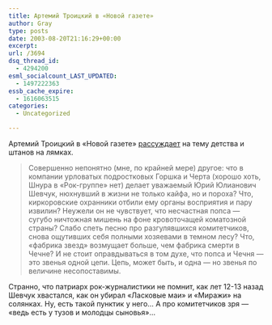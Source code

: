 ```yaml
---
title: Артемий Троицкий в «Новой газете»
author: Gray
type: posts
date: 2003-08-20T21:16:29+00:00
excerpt:
url: /3694
dsq_thread_id:
  - 4294200
esml_socialcount_LAST_UPDATED:
  - 1497222363
essb_cache_expire:
  - 1616063515
categories:
  - Uncategorized

---
```








Артемий Троицкий в &#171;Новой газете&#187; <a href="http://novayagazeta.ru/obsud/troy.shtml" target="_blank">рассуждает</a> на тему детства и штанов на лямках.

> Совершенно непонятно (мне, по крайней мере) другое: что в компании урловатых подростковых Горшка и Черта (хорошо хоть, Шнура в &#171;Рок-группе&#187; нет) делает уважаемый Юрий Юлианович Шевчук, нюхнувший в жизни не только кайфа, но и пороха? Что, киркоровские охранники отбили ему органы восприятия и пару извилин? Неужели он не чувствует, что несчастная попса &#8212; сугубо ничтожная мишень на фоне кровоточащей коматозной страны? Слабо спеть песню про разгулявшихся комитетчиков, снова ощутивших себя полными хозяевами в темном лесу? Что, &#171;фабрика звезд&#187; возмущает больше, чем фабрика смерти в Чечне? И не стоит оправдываться в том духе, что попса и Чечня &#8212; это звенья одной цепи. Цепь, может быть, и одна &#8212; но звенья по величине несопоставимы.

Странно, что патриарх рок-журналистики не помнит, как лет 12-13 назад Шевчук хвастался, как он убирал &#171;Ласковые маи&#187; и &#171;Миражи&#187; на солянках. Ну, есть такой пунктик у него&#8230; А про комитетчиков зря &#8212; &#171;ведь есть у тузов и молодцы сыновья&#187;&#8230;
